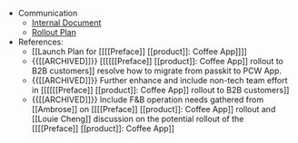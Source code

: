 - Communication
    - [Internal Document](https://docs.google.com/document/d/1Lyvzu2CGjW-Rlm46zxEurUDbDV8guaGKnUvR4ysADkQ/edit#heading=h.ylyr9gymb6g)
    - [Rollout Plan](https://docs.google.com/spreadsheets/d/1nJ2tF3Qr4DHAVBcnWfI0jwEFFDWUDq4ai9tLIe0vWGs/edit#gid=0)
- References:
    - [[Launch Plan for [[[[Preface]] [[product]]: Coffee App]]]]
    - {{[[ARCHIVED]]}}  [[[[[[Preface]] [[product]]: Coffee App]] rollout to B2B customers]] resolve how to migrate from passkit to PCW App.
    - {{[[ARCHIVED]]}}  Further enhance and include non-tech team effort in [[[[[[Preface]] [[product]]: Coffee App]] rollout to B2B customers]]
    - {{[[ARCHIVED]]}}  Include F&B operation needs gathered from [[Ambrose]] on [[[[Preface]] [[product]]: Coffee App]] rollout and [[Louie Cheng]] discussion on the potential rollout of the [[[[Preface]] [[product]]: Coffee App]]
